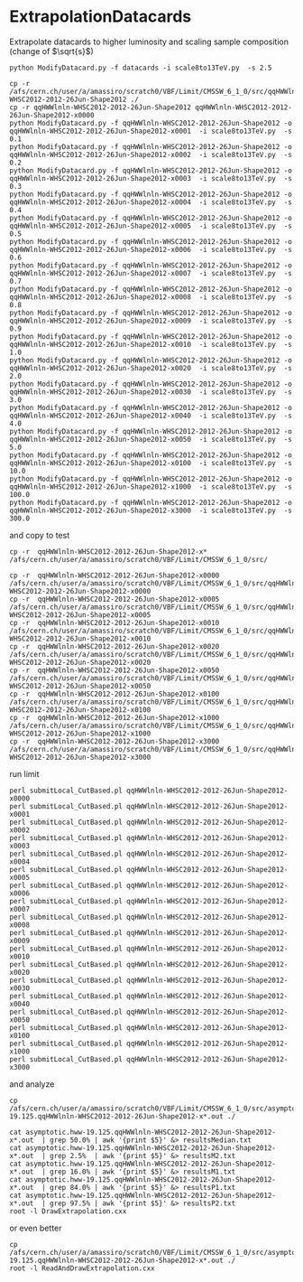 ExtrapolationDatacards
======================

Extrapolate datacards to higher luminosity and scaling sample composition (change of $\sqrt{s}$)


    python ModifyDatacard.py -f datacards -i scale8to13TeV.py  -s 2.5

    cp -r /afs/cern.ch/user/a/amassiro/scratch0/VBF/Limit/CMSSW_6_1_0/src/qqHWWlnln-WHSC2012-2012-26Jun-Shape2012 ./
    cp -r qqHWWlnln-WHSC2012-2012-26Jun-Shape2012 qqHWWlnln-WHSC2012-2012-26Jun-Shape2012-x0000
    python ModifyDatacard.py -f qqHWWlnln-WHSC2012-2012-26Jun-Shape2012 -o qqHWWlnln-WHSC2012-2012-26Jun-Shape2012-x0001  -i scale8to13TeV.py  -s 0.1
    python ModifyDatacard.py -f qqHWWlnln-WHSC2012-2012-26Jun-Shape2012 -o qqHWWlnln-WHSC2012-2012-26Jun-Shape2012-x0002  -i scale8to13TeV.py  -s 0.2
    python ModifyDatacard.py -f qqHWWlnln-WHSC2012-2012-26Jun-Shape2012 -o qqHWWlnln-WHSC2012-2012-26Jun-Shape2012-x0003  -i scale8to13TeV.py  -s 0.3
    python ModifyDatacard.py -f qqHWWlnln-WHSC2012-2012-26Jun-Shape2012 -o qqHWWlnln-WHSC2012-2012-26Jun-Shape2012-x0004  -i scale8to13TeV.py  -s 0.4
    python ModifyDatacard.py -f qqHWWlnln-WHSC2012-2012-26Jun-Shape2012 -o qqHWWlnln-WHSC2012-2012-26Jun-Shape2012-x0005  -i scale8to13TeV.py  -s 0.5
    python ModifyDatacard.py -f qqHWWlnln-WHSC2012-2012-26Jun-Shape2012 -o qqHWWlnln-WHSC2012-2012-26Jun-Shape2012-x0006  -i scale8to13TeV.py  -s 0.6
    python ModifyDatacard.py -f qqHWWlnln-WHSC2012-2012-26Jun-Shape2012 -o qqHWWlnln-WHSC2012-2012-26Jun-Shape2012-x0007  -i scale8to13TeV.py  -s 0.7
    python ModifyDatacard.py -f qqHWWlnln-WHSC2012-2012-26Jun-Shape2012 -o qqHWWlnln-WHSC2012-2012-26Jun-Shape2012-x0008  -i scale8to13TeV.py  -s 0.8
    python ModifyDatacard.py -f qqHWWlnln-WHSC2012-2012-26Jun-Shape2012 -o qqHWWlnln-WHSC2012-2012-26Jun-Shape2012-x0009  -i scale8to13TeV.py  -s 0.9
    python ModifyDatacard.py -f qqHWWlnln-WHSC2012-2012-26Jun-Shape2012 -o qqHWWlnln-WHSC2012-2012-26Jun-Shape2012-x0010  -i scale8to13TeV.py  -s 1.0
    python ModifyDatacard.py -f qqHWWlnln-WHSC2012-2012-26Jun-Shape2012 -o qqHWWlnln-WHSC2012-2012-26Jun-Shape2012-x0020  -i scale8to13TeV.py  -s 2.0
    python ModifyDatacard.py -f qqHWWlnln-WHSC2012-2012-26Jun-Shape2012 -o qqHWWlnln-WHSC2012-2012-26Jun-Shape2012-x0030  -i scale8to13TeV.py  -s 3.0
    python ModifyDatacard.py -f qqHWWlnln-WHSC2012-2012-26Jun-Shape2012 -o qqHWWlnln-WHSC2012-2012-26Jun-Shape2012-x0040  -i scale8to13TeV.py  -s 4.0
    python ModifyDatacard.py -f qqHWWlnln-WHSC2012-2012-26Jun-Shape2012 -o qqHWWlnln-WHSC2012-2012-26Jun-Shape2012-x0050  -i scale8to13TeV.py  -s 5.0
    python ModifyDatacard.py -f qqHWWlnln-WHSC2012-2012-26Jun-Shape2012 -o qqHWWlnln-WHSC2012-2012-26Jun-Shape2012-x0100  -i scale8to13TeV.py  -s 10.0
    python ModifyDatacard.py -f qqHWWlnln-WHSC2012-2012-26Jun-Shape2012 -o qqHWWlnln-WHSC2012-2012-26Jun-Shape2012-x1000  -i scale8to13TeV.py  -s 100.0
    python ModifyDatacard.py -f qqHWWlnln-WHSC2012-2012-26Jun-Shape2012 -o qqHWWlnln-WHSC2012-2012-26Jun-Shape2012-x3000  -i scale8to13TeV.py  -s 300.0


and copy to test

    cp -r  qqHWWlnln-WHSC2012-2012-26Jun-Shape2012-x*      /afs/cern.ch/user/a/amassiro/scratch0/VBF/Limit/CMSSW_6_1_0/src/

    cp -r  qqHWWlnln-WHSC2012-2012-26Jun-Shape2012-x0000   /afs/cern.ch/user/a/amassiro/scratch0/VBF/Limit/CMSSW_6_1_0/src/qqHWWlnln-WHSC2012-2012-26Jun-Shape2012-x0000
    cp -r  qqHWWlnln-WHSC2012-2012-26Jun-Shape2012-x0005   /afs/cern.ch/user/a/amassiro/scratch0/VBF/Limit/CMSSW_6_1_0/src/qqHWWlnln-WHSC2012-2012-26Jun-Shape2012-x0005
    cp -r  qqHWWlnln-WHSC2012-2012-26Jun-Shape2012-x0010   /afs/cern.ch/user/a/amassiro/scratch0/VBF/Limit/CMSSW_6_1_0/src/qqHWWlnln-WHSC2012-2012-26Jun-Shape2012-x0010
    cp -r  qqHWWlnln-WHSC2012-2012-26Jun-Shape2012-x0020   /afs/cern.ch/user/a/amassiro/scratch0/VBF/Limit/CMSSW_6_1_0/src/qqHWWlnln-WHSC2012-2012-26Jun-Shape2012-x0020
    cp -r  qqHWWlnln-WHSC2012-2012-26Jun-Shape2012-x0050   /afs/cern.ch/user/a/amassiro/scratch0/VBF/Limit/CMSSW_6_1_0/src/qqHWWlnln-WHSC2012-2012-26Jun-Shape2012-x0050
    cp -r  qqHWWlnln-WHSC2012-2012-26Jun-Shape2012-x0100   /afs/cern.ch/user/a/amassiro/scratch0/VBF/Limit/CMSSW_6_1_0/src/qqHWWlnln-WHSC2012-2012-26Jun-Shape2012-x0100
    cp -r  qqHWWlnln-WHSC2012-2012-26Jun-Shape2012-x1000   /afs/cern.ch/user/a/amassiro/scratch0/VBF/Limit/CMSSW_6_1_0/src/qqHWWlnln-WHSC2012-2012-26Jun-Shape2012-x1000
    cp -r  qqHWWlnln-WHSC2012-2012-26Jun-Shape2012-x3000   /afs/cern.ch/user/a/amassiro/scratch0/VBF/Limit/CMSSW_6_1_0/src/qqHWWlnln-WHSC2012-2012-26Jun-Shape2012-x3000

run limit

    perl submitLocal_CutBased.pl qqHWWlnln-WHSC2012-2012-26Jun-Shape2012-x0000
    perl submitLocal_CutBased.pl qqHWWlnln-WHSC2012-2012-26Jun-Shape2012-x0001
    perl submitLocal_CutBased.pl qqHWWlnln-WHSC2012-2012-26Jun-Shape2012-x0002
    perl submitLocal_CutBased.pl qqHWWlnln-WHSC2012-2012-26Jun-Shape2012-x0003
    perl submitLocal_CutBased.pl qqHWWlnln-WHSC2012-2012-26Jun-Shape2012-x0004
    perl submitLocal_CutBased.pl qqHWWlnln-WHSC2012-2012-26Jun-Shape2012-x0005
    perl submitLocal_CutBased.pl qqHWWlnln-WHSC2012-2012-26Jun-Shape2012-x0006
    perl submitLocal_CutBased.pl qqHWWlnln-WHSC2012-2012-26Jun-Shape2012-x0007
    perl submitLocal_CutBased.pl qqHWWlnln-WHSC2012-2012-26Jun-Shape2012-x0008
    perl submitLocal_CutBased.pl qqHWWlnln-WHSC2012-2012-26Jun-Shape2012-x0009
    perl submitLocal_CutBased.pl qqHWWlnln-WHSC2012-2012-26Jun-Shape2012-x0010
    perl submitLocal_CutBased.pl qqHWWlnln-WHSC2012-2012-26Jun-Shape2012-x0020
    perl submitLocal_CutBased.pl qqHWWlnln-WHSC2012-2012-26Jun-Shape2012-x0030
    perl submitLocal_CutBased.pl qqHWWlnln-WHSC2012-2012-26Jun-Shape2012-x0040
    perl submitLocal_CutBased.pl qqHWWlnln-WHSC2012-2012-26Jun-Shape2012-x0050
    perl submitLocal_CutBased.pl qqHWWlnln-WHSC2012-2012-26Jun-Shape2012-x0100
    perl submitLocal_CutBased.pl qqHWWlnln-WHSC2012-2012-26Jun-Shape2012-x1000
    perl submitLocal_CutBased.pl qqHWWlnln-WHSC2012-2012-26Jun-Shape2012-x3000

and analyze

    cp /afs/cern.ch/user/a/amassiro/scratch0/VBF/Limit/CMSSW_6_1_0/src/asymptotic.hww-19.125.qqHWWlnln-WHSC2012-2012-26Jun-Shape2012-x*.out ./

    cat asymptotic.hww-19.125.qqHWWlnln-WHSC2012-2012-26Jun-Shape2012-x*.out  | grep 50.0% | awk '{print $5}' &> resultsMedian.txt
    cat asymptotic.hww-19.125.qqHWWlnln-WHSC2012-2012-26Jun-Shape2012-x*.out  | grep 2.5%  | awk '{print $5}' &> resultsM2.txt
    cat asymptotic.hww-19.125.qqHWWlnln-WHSC2012-2012-26Jun-Shape2012-x*.out  | grep 16.0% | awk '{print $5}' &> resultsM1.txt
    cat asymptotic.hww-19.125.qqHWWlnln-WHSC2012-2012-26Jun-Shape2012-x*.out  | grep 84.0% | awk '{print $5}' &> resultsP1.txt
    cat asymptotic.hww-19.125.qqHWWlnln-WHSC2012-2012-26Jun-Shape2012-x*.out  | grep 97.5% | awk '{print $5}' &> resultsP2.txt
    root -l DrawExtrapolation.cxx

or even better

    cp /afs/cern.ch/user/a/amassiro/scratch0/VBF/Limit/CMSSW_6_1_0/src/asymptotic.hww-19.125.qqHWWlnln-WHSC2012-2012-26Jun-Shape2012-x*.out ./
    root -l ReadAndDrawExtrapolation.cxx
